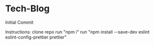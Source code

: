 # Tech-Blog

Initial Commit

Instructions:
clone repo
run "npm i"
run "npm install --save-dev eslint eslint-config-prettier prettier"
